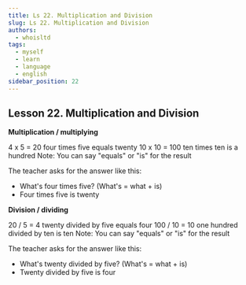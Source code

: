 ```yaml
---
title: Ls 22. Multiplication and Division
slug: Ls 22. Multiplication and Division
authors:
  - whoisltd
tags:
  - myself
  - learn
  - language
  - english
sidebar_position: 22
---
```


## Lesson 22. Multiplication and Division

**Multiplication / multiplying**

4 x 5 = 20
four times five equals twenty
10 x 10 = 100
ten times ten is a hundred
Note: You can say "equals" or "is" for the result

The teacher asks for the answer like this:

- What's four times five? (What's = what + is)
- Four times five is twenty

**Division / dividing**

20 / 5 = 4
twenty divided by five equals four
100 / 10 = 10
one hundred divided by ten is ten
Note: You can say "equals" or "is" for the result

The teacher asks for the answer like this:

- What's twenty divided by five? (What's = what + is)
- Twenty divided by five is four
